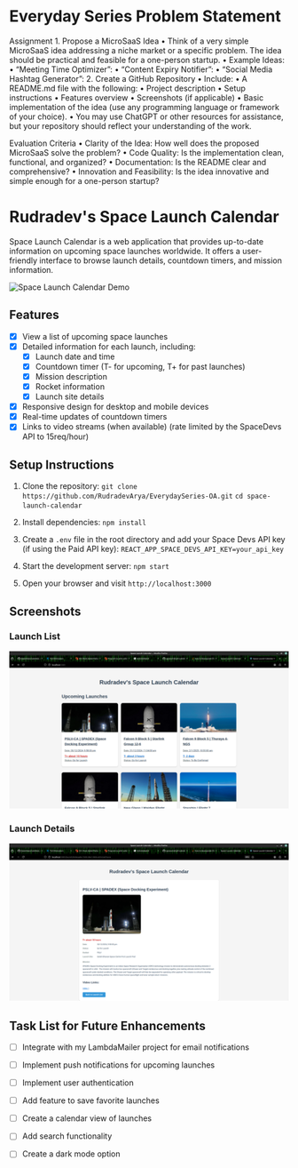 # Everyday Series Problem Statement

Assignment
	1.	Propose a MicroSaaS Idea
	•	Think of a very simple MicroSaaS idea addressing a niche market or a specific problem. The idea should be practical and feasible for a one-person startup.
	•	Example Ideas:
	•	“Meeting Time Optimizer”: 
	•	“Content Expiry Notifier”: 
	•	“Social Media Hashtag Generator”: 
	2.	Create a GitHub Repository
	•	Include:
	•	A README.md file with the following:
	•	Project description
	•	Setup instructions
	•	Features overview
	•	Screenshots (if applicable)
	•	Basic implementation of the idea (use any programming language or framework of your choice).
	•	You may use ChatGPT or other resources for assistance, but your repository should reflect your understanding of the work.

Evaluation Criteria
•	Clarity of the Idea: How well does the proposed MicroSaaS solve the problem?
•	Code Quality: Is the implementation clean, functional, and organized?
•	Documentation: Is the README clear and comprehensive?
•	Innovation and Feasibility: Is the idea innovative and simple enough for a one-person startup?

# Rudradev's Space Launch Calendar

Space Launch Calendar is a web application that provides up-to-date information on upcoming space launches worldwide. It offers a user-friendly interface to browse launch details, countdown timers, and mission information.

![Space Launch Calendar Demo](demo/demo.gif)

## Features

- [x] View a list of upcoming space launches 
- [x] Detailed information for each launch, including:
  - [x] Launch date and time
  - [x] Countdown timer (T- for upcoming, T+ for past launches)
  - [x] Mission description
  - [x] Rocket information
  - [x] Launch site details
- [x] Responsive design for desktop and mobile devices
- [x] Real-time updates of countdown timers
- [x] Links to video streams (when available) (rate limited by the SpaceDevs API to 15req/hour)

## Setup Instructions

1. Clone the repository:
`git clone https://github.com/RudradevArya/EverydaySeries-OA.git` 
`cd space-launch-calendar`

2. Install dependencies:
`npm install`

3. Create a `.env` file in the root directory and add your Space Devs API key (if using the Paid API key):
`REACT_APP_SPACE_DEVS_API_KEY=your_api_key`

4. Start the development server:
`npm start`

5. Open your browser and visit `http://localhost:3000`

## Screenshots

### Launch List
![Launch List](demo/launch-list.png)

### Launch Details
![Launch Details](demo/launch-details.png)

## Task List for Future Enhancements

- [ ] Integrate with my LambdaMailer project for email notifications
- [ ] Implement push notifications for upcoming launches
- [ ] Implement user authentication
- [ ] Add feature to save favorite launches
- [ ] Create a calendar view of launches
- [ ] Add search functionality
- [ ] Create a dark mode option

